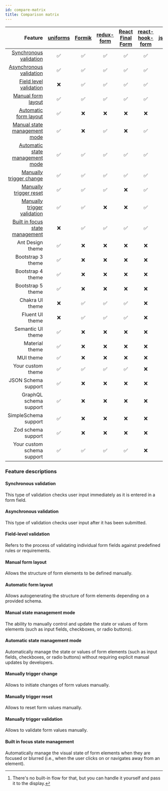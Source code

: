 ```yaml
---
id: compare-matrix
title: Comparison matrix
---
```


|                                                             Feature | [uniforms](https://github.com/vazco/uniforms) | [Formik](https://github.com/jaredpalmer/formik) | [redux-form](https://github.com/erikras/redux-form) | [React Final Form](https://github.com/final-form/react-final-form) | [react-hook-form](https://github.com/react-hook-form/react-hook-form) | [react-jsonschema-form](https://github.com/rjsf-team/react-jsonschema-form) |
| ------------------------------------------------------------------: | :-------------------------------------------: | :---------------------------------------------: | :-------------------------------------------------: | :----------------------------------------------------------------: | :-------------------------------------------------------------------: | :-------------------------------------------------------------------------: |
|                   [Synchronous validation](#synchronous-validation) |              ✅               |               ✅                |                 ✅                  |                         ✅                         |                          ✅                           |                             ✅                              |
|                 [Asynchronous validation](#asynchronous-validation) |              ✅               |               ✅                |                 ✅                  |                         ✅                         |                          ✅                           |                           ✅[^1]                            |
|                   [Field level validation](#field-level-validation) |           ❌            |               ✅                |                 ✅                  |                         ✅                         |                          ✅                           |                          ❌                           |
|                           [Manual form layout](#manual-form-layout) |              ✅               |               ✅                |                 ✅                  |                         ✅                         |                          ✅                           |                          ❌                           |
|                     [Automatic form layout](#automatic-form-layout) |              ✅               |            ❌             |              ❌               |                      ❌                      |                       ❌                        |                             ✅                              |
|       [Manual state management mode](#manual-state-management-mode) |              ✅               |            ❌             |                 ✅                  |                      ❌                      |                          ✅                           |                             ✅                              |
| [Automatic state management mode](#automatic-state-management-mode) |              ✅               |               ✅                |                 ✅                  |                         ✅                         |                          ✅                           |                             ✅                              |
|                 [Manually trigger change](#manually-trigger-change) |              ✅               |               ✅                |                 ✅                  |                         ✅                         |                          ✅                           |                             ✅                              |
|                   [Manually trigger reset](#manually-trigger-reset) |              ✅               |               ✅                |                 ✅                  |                      ❌                      |                          ✅                           |                             ✅                              |
|         [Manually trigger validation](#manually-trigger-validation) |              ✅               |               ✅                |              ❌               |                      ❌                      |                          ✅                           |                             ✅                              |
| [Built in focus state management](#built-in-focus-state-management) |           ❌            |               ✅                |                 ✅                  |                         ✅                         |                          ✅                           |                             ✅                              |
|                                                    Ant Design theme |              ✅               |            ❌             |              ❌               |                      ❌                      |                       ❌                        |                             ✅                              |
|                                                   Bootstrap 3 theme |              ✅               |            ❌             |              ❌               |                      ❌                      |                       ❌                        |                             ✅                              |
|                                                   Bootstrap 4 theme |              ✅               |            ❌             |              ❌               |                      ❌                      |                       ❌                        |                             ✅                              |
|                                                   Bootstrap 5 theme |              ✅               |            ❌             |              ❌               |                      ❌                      |                       ❌                        |                          ❌                           |
|                                                     Chakra UI theme |           ❌            |               ✅                |                 ✅                  |                         ✅                         |                       ❌                        |                             ✅                              |
|                                                     Fluent UI theme |           ❌            |               ✅                |                 ✅                  |                         ✅                         |                       ❌                        |                             ✅                              |
|                                                   Semantic UI theme |              ✅               |            ❌             |              ❌               |                      ❌                      |                       ❌                        |                             ✅                              |
|                                                      Material theme |              ✅               |            ❌             |              ❌               |                      ❌                      |                       ❌                        |                             ✅                              |
|                                                           MUI theme |              ✅               |            ❌             |              ❌               |                      ❌                      |                       ❌                        |                             ✅                              |
|                                                   Your custom theme |              ✅               |               ✅                |                 ✅                  |                         ✅                         |                       ❌                        |                             ✅                              |
|                                                 JSON Schema support |              ✅               |            ❌             |              ❌               |                      ❌                      |                       ❌                        |                             ✅                              |
|                                              GraphQL schema support |              ✅               |            ❌             |              ❌               |                      ❌                      |                       ❌                        |                          ❌                           |
|                                                SimpleSchema support |              ✅               |            ❌             |              ❌               |                      ❌                      |                       ❌                        |                          ❌                           |
|                                                  Zod schema support |              ✅               |            ❌             |              ❌               |                      ❌                      |                       ❌                        |                          ❌                           |
|                                          Your custom schema support |              ✅               |               ✅                |                 ✅                  |                         ✅                         |                       ❌                        |                          ❌                           |

### Feature descriptions

#### Synchronous validation

This type of validation checks user input immediately as it is entered in a form field.

#### Asynchronous validation

This type of validation checks user input after it has been submitted.

#### Field-level validation

Refers to the process of validating individual form fields against predefined rules or requirements.

#### Manual form layout

Allows the structure of form elements to be defined manually.

#### Automatic form layout

Allows autogenerating the structure of form elements depending on a provided schema.

#### Manual state management mode

The ability to manually control and update the state or values of form elements (such as input fields, checkboxes, or radio buttons).

#### Automatic state management mode

Automatically manage the state or values of form elements (such as input fields, checkboxes, or radio buttons) without requiring explicit manual updates by developers.

#### Manually trigger change

Allows to initiate changes of form values manually.

#### Manually trigger reset

Allows to reset form values manually.

#### Manually trigger validation

Allows to validate form values manually.

#### Built in focus state management

Automatically manage the visual state of form elements when they are focused or blurred (i.e., when the user clicks on or navigates away from an element).

[^1]: There's no built-in flow for that, but you can handle it yourself and pass it to the display.

